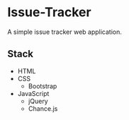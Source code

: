 # Issue-Tracker
A simple issue tracker web application.

## Stack

- HTML
- CSS
  - Bootstrap
- JavaScript
  - jQuery
  - Chance.js
